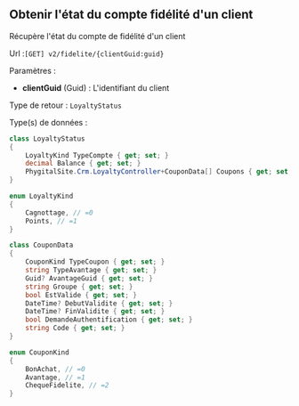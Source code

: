 ## <span id='etatducompte'>Obtenir l'état du compte fidélité d'un client</span>

Récupère l'état du compte de fidélité d'un client

Url :`[GET] v2/fidelite/{clientGuid:guid}`

Paramètres : 

- **clientGuid** (Guid) : L'identifiant du client

Type de retour : `LoyaltyStatus`

Type(s) de données :

```csharp
class LoyaltyStatus
{
	LoyaltyKind TypeCompte { get; set; }
	decimal Balance { get; set; }
	PhygitalSite.Crm.LoyaltyController+CouponData[] Coupons { get; set; }
}

enum LoyaltyKind
{
	Cagnottage, // =0
	Points, // =1
}

class CouponData
{
	CouponKind TypeCoupon { get; set; }
	string TypeAvantage { get; set; }
	Guid? AvantageGuid { get; set; }
	string Groupe { get; set; }
	bool EstValide { get; set; }
	DateTime? DebutValidite { get; set; }
	DateTime? FinValidite { get; set; }
	bool DemandeAuthentification { get; set; }
	string Code { get; set; }
}

enum CouponKind
{
	BonAchat, // =0
	Avantage, // =1
	ChequeFidelite, // =2
}

```
